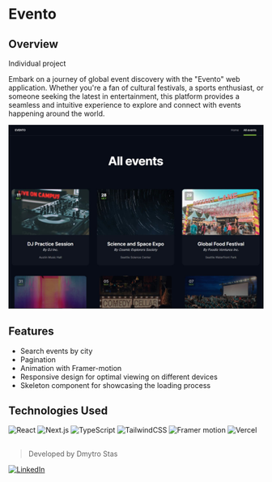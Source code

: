 # Evento

## Overview

Individual project

Embark on a journey of global event discovery with the "Evento" web application. Whether you're a fan of cultural festivals, a sports enthusiast, or someone seeking the latest in entertainment, this platform provides a seamless and intuitive experience to explore and connect with events happening around the world.

![TrekBag](./assets/evento.jpg)

## Features

- Search events by city
- Pagination
- Animation with Framer-motion
- Responsive design for optimal viewing on different devices
- Skeleton component for showcasing the loading process

## Technologies Used

![React](https://img.shields.io/badge/react-%2320232a.svg?style=for-the-badge&logo=react&logoColor=%2361DAFB)
![Next.js](https://img.shields.io/badge/next%20js-000000?style=for-the-badge&logo=nextdotjs&logoColor=white)
![TypeScript](https://img.shields.io/badge/typescript-%23007ACC.svg?style=for-the-badge&logo=typescript&logoColor=white)
![TailwindCSS](https://img.shields.io/badge/Tailwind_CSS-38B2AC?style=for-the-badge&logo=tailwind-css&logoColor=white)
![Framer motion](https://img.shields.io/badge/Framer-black?style=for-the-badge&logo=framer&logoColor=blue)
![Vercel](https://img.shields.io/badge/Vercel-000000?style=for-the-badge&logo=vercel&logoColor=white)

##

> Developed by Dmytro Stas

[ ![LinkedIn](https://img.shields.io/badge/linkedin-%230077B5.svg?style=for-the-badge&logo=linkedin&logoColor=white)](https://www.linkedin.com/in/dmytro-stas/)
